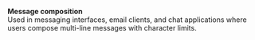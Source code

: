 **Message composition**  
Used in messaging interfaces, email clients, and chat applications where users compose multi-line messages with character limits.